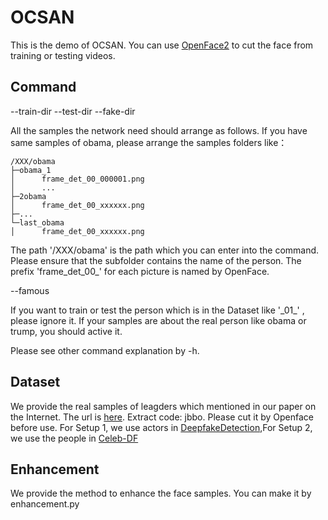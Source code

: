 # OCSAN

This is the demo of OCSAN. 
You can use [OpenFace2](https://github.com/TadasBaltrusaitis/OpenFace) to cut the face from training or testing videos.

## Command
--train-dir   --test-dir   --fake-dir 

All the samples the network need should arrange as follows.
If you have same samples of obama, please arrange the samples folders like：
```
/XXX/obama
├─obama_1
│      frame_det_00_000001.png
│      ...
├─2obama
│      frame_det_00_xxxxxx.png
├─...
└─last_obama
│      frame_det_00_xxxxxx.png
```
The path '/XXX/obama' is the path which you can enter into the command. 
Please ensure that the subfolder contains the name of the person. 
The prefix 'frame_det_00_' for each picture is named by OpenFace.

--famous

If you want to train or test the person which is in the Dataset like '\_01_' , please ignore it. If your samples are about the real person like obama or trump, you should active it. 

Please see other command explanation by -h.

## Dataset

We provide the real samples of leagders which mentioned in our paper on the Internet. The url is [here](https://pan.baidu.com/s/1Y9PgnnchZfholu026S-NnA). Extract code: jbbo. Please cut it by Openface before use. For Setup 1, we use actors in [DeepfakeDetection](https://ai.googleblog.com/2019/09/contributing-data-to-deepfake-detection.html),For Setup 2, we use the people in [Celeb-DF](http://www.cs.albany.edu/~lsw/celeb-deepfakeforensics.html)

## Enhancement

We provide the method to enhance the face samples. You can make it by enhancement.py 

